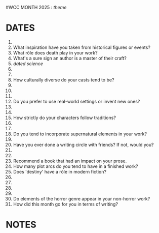 #WCC MONTH 2025 : *theme*
<!-- dracula -->

# DATES
1. 
2. What inspiration have you taken from historical figures or events?
3. What rôle does death play in your work?
4. What's a sure sign an author is a master of their craft?
5. *dated science*
6. 
7. 
8. How culturally diverse do your casts tend to be?
9. 
10. 
11. 
12. Do you prefer to use real-world settings or invent new ones?
13. 
14. 
15. How strictly do your characters follow traditions?
16. 
17. 
18. Do you tend to incorporate supernatural elements in your work? 
19. 
20. Have you ever done a writing circle with friends? If not, would you?
21. 
22. 
23. Recommend a book that had an impact on your prose.
24. How many plot arcs do you tend to have in a finished work?
25. Does 'destiny' have a rôle in modern fiction?
26. 
27. 
28. 
29. 
30. Do elements of the horror genre appear in your non-horror work?
31. How did this month go for you in terms of writing?

# NOTES
